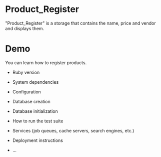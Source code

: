 # Product_Register

"Product_Register" is a storage that contains the name, price and vendor and displays them. 

# Demo

You can learn how to register products.


* Ruby version

* System dependencies

* Configuration

* Database creation

* Database initialization

* How to run the test suite

* Services (job queues, cache servers, search engines, etc.)

* Deployment instructions

* ...
